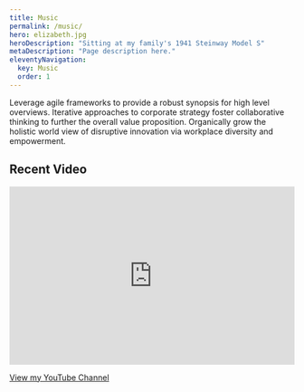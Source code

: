 ```yaml
---
title: Music
permalink: /music/
hero: elizabeth.jpg
heroDescription: "Sitting at my family's 1941 Steinway Model S"
metaDescription: "Page description here."
eleventyNavigation:
  key: Music
  order: 1
---
```

Leverage agile frameworks to provide a robust synopsis for high level overviews. Iterative approaches to corporate strategy foster collaborative thinking to further the overall value proposition. Organically grow the holistic world view of disruptive innovation via workplace diversity and empowerment.

## Recent Video

<iframe width="100%" height="315" src="https://www.youtube.com/embed/EXoICsvIoLU" frameborder="0" allow="accelerometer; autoplay; clipboard-write; encrypted-media; gyroscope; picture-in-picture" allowfullscreen></iframe>

<a href="https://www.youtube.com/channel/UCP7cOJzRu6yNu0tx3ImuNSA" class="button">View my YouTube Channel</a>
